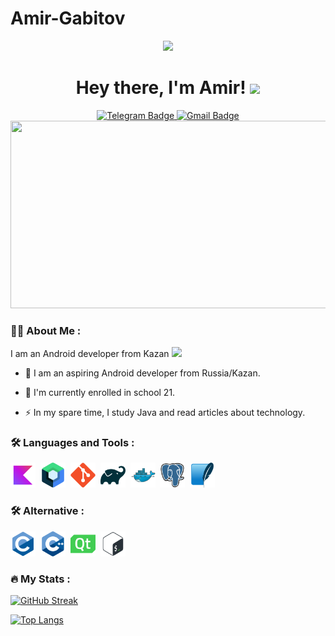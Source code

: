 # Amir-Gabitov

        
<div id="header" align="center">
  <img src="https://i.giphy.com/media/v1.Y2lkPTc5MGI3NjExcmZpNHpiZDZycG5peWM2MjFlbTNvbzMzbXViOXY3cW16MHo0bWd0ZCZlcD12MV9pbnRlcm5hbF9naWZfYnlfaWQmY3Q9cw/6FT3QE3AJMfwJDZBNr/giphy.gif" width="100"/>



<h1>
  Hey there, I'm Amir!
  <img src="https://media.giphy.com/media/hvRJCLFzcasrR4ia7z/giphy.gif" width="30px"/>

</h1>
    


<div id="badges">
  <a href="https://t.me/rrrr1910">
    <img src="https://img.shields.io/badge/Telegram-blue?lstyle=for-the-badge&logo=telegram&logoColor=white" alt="Telegram Badge"/>
  </a>
  <a href="https://mail.google.com/mail/u/0/#inbox">
    <img src="https://img.shields.io/badge/gmail-red?logo=gmail&logoColor=white" alt="Gmail Badge"/>
  </a>
</div>
</div>


<div align="center">
  <img src="https://i.giphy.com/media/v1.Y2lkPTc5MGI3NjExanFlcmhsYnF1cmlhOTB2d3lqNjdmMTVtbXA3MThuN2M5bTlvbmh1ZyZlcD12MV9pbnRlcm5hbF9naWZfYnlfaWQmY3Q9Zw/l0HlQ252uVE10zIgE/giphy.gif" width="600" height="300"/>
</div>

### :technologist: About Me :

        
I am an Android developer from Kazan <img src="https://i.giphy.com/media/v1.Y2lkPTc5MGI3NjExdGVuZ3dpYjViNDludTV3bnp1enVhaHR2eGpyNnFkajRlcXh4cnZiOCZlcD12MV9pbnRlcm5hbF9naWZfYnlfaWQmY3Q9Zw/aNqEFrYVnsS52/giphy.gif" width="30">

- :telescope: I am an aspiring Android developer from Russia/Kazan.

- :seedling: I'm currently enrolled in school 21.

- :zap: In my spare time, I study Java and read articles about technology.


### :hammer_and_wrench: Languages and Tools :

<div>
  <img src="https://github.com/devicons/devicon/blob/master/icons/kotlin/kotlin-original.svg" title="Kotlin" alt="Kotlin" width="40" height="40"/>&nbsp;
  <img src="https://github.com/devicons/devicon/blob/master/icons/jetpackcompose/jetpackcompose-original.svg" title="Jetpack Compose" alt="Jetpack Compose" width="40" height="40"/>&nbsp;
  <img src="https://github.com/devicons/devicon/blob/master/icons/git/git-original.svg" title="Git" alt="Git" width="40" height="40"/>&nbsp;    
  <img src="https://github.com/devicons/devicon/blob/master/icons/gradle/gradle-original.svg" title="Gradle" alt="Gradle" width="40" height="40"/>&nbsp;
  <img src="https://github.com/devicons/devicon/blob/master/icons/docker/docker-original.svg" title="Docker" alt="Docker" width="40" height="40"/>&nbsp;
  <img src="https://github.com/devicons/devicon/blob/master/icons/postgresql/postgresql-original.svg" title="PostgresSQL" alt="PostgresSQL " width="40" height="40"/>&nbsp;
  <img src="https://github.com/devicons/devicon/blob/master/icons/sqlite/sqlite-original.svg"  title="SQLite" alt="SQLlite" width="40" height="40"/>&nbsp;  
</div>

### :hammer_and_wrench: Alternative :

<div>
  <img src="https://github.com/devicons/devicon/blob/master/icons/c/c-original.svg" title="C" alt="C" width="40" height="40"/>&nbsp;
  <img src="https://github.com/devicons/devicon/blob/master/icons/cplusplus/cplusplus-original.svg" title="cplusplus" alt="cplusplus" width="40" height="40"/>&nbsp;
  <img src="https://github.com/devicons/devicon/blob/master/icons/qt/qt-original.svg" title="QT" alt="QT" width="40" height="40"/>&nbsp;    
  <img src="https://github.com/devicons/devicon/blob/master/icons/bash/bash-original.svg" title="Bash" alt="Bash" width="40" height="40"/>&nbsp;

</div>

### :fire: My Stats :
        
[![GitHub Streak](http://github-readme-streak-stats.herokuapp.com?user=keyluxy)](https://git.io/streak-stats)



        
[![Top Langs](https://github-readme-stats.vercel.app/api/top-langs/?username=keyluxy&layout=compact&theme=vision-friendly-dark)](https://github.com/anuraghazra/github-readme-stats)

    


    




    


    



    


